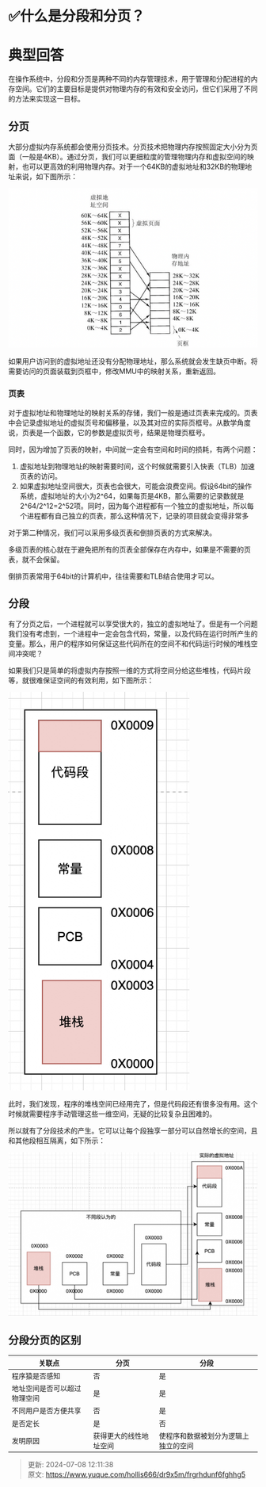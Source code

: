 # ✅什么是分段和分页？

# 典型回答


在操作系统中，分段和分页是两种不同的内存管理技术，用于管理和分配进程的内存空间。它们的主要目标是提供对物理内存的有效和安全访问，但它们采用了不同的方法来实现这一目标。

## 分页
大部分虚拟内存系统都会使用分页技术。分页技术把物理内存按照固定大小分为页面（一般是4KB）。通过分页，我们可以更细粒度的管理物理内存和虚拟空间的映射，也可以更高效的利用物理内存。对于一个64KB的虚拟地址和32KB的物理地址来说，如下图所示：



![1675583672600-96b5a015-aa72-41e2-9683-e00da562929b.png](./img/QrOvMIVNXUwR18Jv/1675583672600-96b5a015-aa72-41e2-9683-e00da562929b-356599.png)



如果用户访问到的虚拟地址还没有分配物理地址，那么系统就会发生缺页中断。将需要访问的页面装载到页框中，修改MMU中的映射关系，重新返回。

### 页表


对于虚拟地址和物理地址的映射关系的存储，我们一般是通过页表来完成的。页表中会记录虚拟地址的虚拟页号和偏移量，以及其对应的实际页框号。从数学角度说，页表是一个函数，它的参数是虚拟页号，结果是物理页框号。

同时，因为增加了页表的映射，中间就一定会有空间和时间的损耗，有两个问题：

1. 虚拟地址到物理地址的映射需要时间，这个时候就需要引入快表（TLB）加速页表的访问。
2. 如果虚拟地址空间很大，页表也会很大，可能会浪费空间。假设64bit的操作系统，虚拟地址的大小为2^64，如果每页是4KB，那么需要的记录数就是2^64/2^12=2^52项。同时，因为每个进程都有一个独立的虚拟地址，所以每个进程都有自己独立的页表，那么这种情况下，记录的项目就会变得非常多

对于第二种情况，我们可以采用多级页表和倒排页表的方式来解决。

多级页表的核心就在于避免把所有的页表全部保存在内存中，如果是不需要的页表，就不会保留。

倒排页表常用于64bit的计算机中，往往需要和TLB结合使用才可以。



## 分段


有了分页之后，一个进程就可以享受很大的，独立的虚拟地址了。但是有一个问题我们没有考虑到，一个进程中一定会包含代码，常量，以及代码在运行时所产生的变量。那么，用户的程序如何保证这些代码所在的空间不和代码运行时候的堆栈空间冲突呢？



如果我们只是简单的将虚拟内存按照一维的方式将空间分给这些堆栈，代码片段等，就很难保证空间的有效利用，如下图所示：



![1675586602010-3d459e43-34fd-47ab-a6a7-c799047071d4.png](./img/QrOvMIVNXUwR18Jv/1675586602010-3d459e43-34fd-47ab-a6a7-c799047071d4-664160.png)



此时，我们发现，程序的堆栈空间已经用完了，但是代码段还有很多没有用。这个时候就需要程序手动管理这些一维空间，无疑的比较复杂且困难的。



所以就有了分段技术的产生。它可以让每个段独享一部分可以自然增长的空间，且和其他段相互隔离，如下所示：



![1675587022501-7babf483-968b-4a1c-96d7-3540eacfdf36.png](./img/QrOvMIVNXUwR18Jv/1675587022501-7babf483-968b-4a1c-96d7-3540eacfdf36-564322.png)

## 
## 分段分页的区别
| 关联点 | 分页 | 分段 |
| --- | --- | --- |
| 程序猿是否感知 | 否 | 是 |
| 地址空间是否可以超过物理空间 | 是 | 是 |
| 不同用户是否方便共享 | 否 | 是 |
| 是否定长 | 是 | 否 |
| 发明原因 | 获得更大的线性地址空间 | 使程序和数据被划分为逻辑上独立的空间 |




> 更新: 2024-07-08 12:11:38  
> 原文: <https://www.yuque.com/hollis666/dr9x5m/frgrhdunf6fghhg5>
